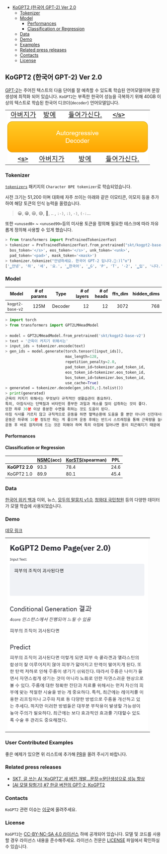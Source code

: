 
<!-- @import "[TOC]" {cmd="toc" depthFrom=1 depthTo=6 orderedList=false} -->

<!-- code_chunk_output -->

- [KoGPT2 (한국어 GPT-2) Ver 2.0](#kogpt2-한국어-gpt-2-ver-20)
  - [Tokenizer](#tokenizer)
  - [Model](#model)
    - [Performances](#performances)
    - [Classification or Regression](#classification-or-regression)
  - [Data](#data)
  - [Demo](#demo)
  - [Examples](#user-contributed-examples)
  - [Related press releases](#related-press-releases)
  - [Contacts](#contacts)
  - [License](#license)

<!-- /code_chunk_output -->


## KoGPT2 (한국어 GPT-2) Ver 2.0

[GPT-2](https://openai.com/blog/better-language-models/)는 주어진 텍스트의 다음 단어를 잘 예측할 수 있도록 학습된 언어모델이며 문장 생성에 최적화 되어 있습니다. `KoGPT2`는 부족한 한국어 성능을 극복하기 위해 40GB 이상의 텍스트로 학습된 한국어 디코더(`decoder`) 언어모델입니다. 

<table><tr><td>
    <center><img src="imgs/gpt2.png" width="452"/></center>
</td></tr>
</table>



### Tokenizer


[`tokenizers`](https://github.com/huggingface/tokenizers) 패키지의 `Character BPE tokenizer`로 학습되었습니다. 

사전 크기는 51,200 이며 대화에 자주 쓰이는 아래와 같은 이모티콘, 이모지 등을 추가하여 해당 토큰의 인식 능력을 올렸습니다. 
> 😀, 😁, 😆, 😅, 🤣, .. , `:-)`, `:)`, `-)`, `(-:`...

또한 `<unused0>` ~ `<unused99>`등의 미사용 토큰을 정의해 필요한 테스크에 따라 자유롭게 정의해 사용할 수 있게 했습니다.

```python
> from transformers import PreTrainedTokenizerFast
> tokenizer = PreTrainedTokenizerFast.from_pretrained("skt/kogpt2-base-v2",
  bos_token='</s>', eos_token='</s>', unk_token='<unk>',
  pad_token='<pad>', mask_token='<mask>') 
> tokenizer.tokenize("안녕하세요. 한국어 GPT-2 입니다.😤:)l^o")
['▁안녕', '하', '세', '요.', '▁한국어', '▁G', 'P', 'T', '-2', '▁입', '니다.', '😤', ':)', 'l^o']
```

### Model

| Model       |  # of params |   Type   | # of layers  | # of heads | ffn_dim | hidden_dims | 
|--------------|:----:|:-------:|--------:|--------:|--------:|--------------:|
| `kogpt2-base-v2` |  125M  |  Decoder |   12     | 12      | 3072    | 768 | 


```python
> import torch
> from transformers import GPT2LMHeadModel

> model = GPT2LMHeadModel.from_pretrained('skt/kogpt2-base-v2')
> text = '근육이 커지기 위해서는'
> input_ids = tokenizer.encode(text)
> gen_ids = model.generate(torch.tensor([input_ids]),
                           max_length=128,
                           repetition_penalty=2.0,
                           pad_token_id=tokenizer.pad_token_id,
                           eos_token_id=tokenizer.eos_token_id,
                           bos_token_id=tokenizer.bos_token_id,
                           use_cache=True)
> generated = tokenizer.decode(gen_ids[0,:].tolist())
> print(generated)
근육이 커지기 위해서는 무엇보다 규칙적인 생활습관이 중요하다.
특히, 아침식사는 단백질과 비타민이 풍부한 과일과 채소를 많이 섭취하는 것이 좋다.
또한 하루 30분 이상 충분한 수면을 취하는 것도 도움이 된다.
아침 식사를 거르지 않고 규칙적으로 운동을 하면 혈액순환에 도움을 줄 뿐만 아니라 신진대사를 촉진해 체내 노폐물을 배출하고 혈압을 낮춰준다.
운동은 하루에 10분 정도만 하는 게 좋으며 운동 후에는 반드시 스트레칭을 통해 근육량을 늘리고 유연성을 높여야 한다.
운동 후 바로 잠자리에 드는 것은 피해야 하며 특히 아침에 일어나면 몸이 피곤해지기 때문에 무리하게 움직이면 오히려 역효과가 날 수도 있다...
```

#### Performances

#### Classification or Regression

|   |  [NSMC](https://github.com/e9t/nsmc)(acc)  | [KorSTS](https://github.com/kakaobrain/KorNLUDatasets)(spearman) | PPL | 
|---|---|---|---|
| **KoGPT2 2.0**  | 93.3  | 78.4  | 24.6  |
| KoGPT2 1.0  | 89.9  | 80.1  | 45.4  |


### Data

[한국어 위키 백과](https://ko.wikipedia.org/) 이외, 뉴스, [모두의 말뭉치 v1.0](https://corpus.korean.go.kr/), [청와대 국민청원](https://github.com/akngs/petitions) 등의 다양한 데이터가 모델 학습에 사용되었습니다.



### Demo

[데모 링크](http://3.36.123.253:7876/)

<table><tr><td>
    <center><img src="imgs/kogpt2_2.png" width="452"/></center>
</td></tr>
</table>


### User Contributed Examples


좋은 예제가 있으면 위 리스트에 추가해 [PR](https://github.com/SKT-AI/KoGPT2/pulls)을 올려 주시기 바랍니다. 

### Related press releases

- [SKT, 글 쓰는 AI 'KoGPT2' 새 버전 개발…문장→문단생성으로 성능 향상](https://www.ajunews.com/view/20210504120317549)
- [[AI 모델 탐험기] #7 한글 버전의 GPT-2, KoGPT2](https://medium.com/ai-networkkr/ai-%EB%AA%A8%EB%8D%B8-%ED%83%90%ED%97%98%EA%B8%B0-7-%ED%95%9C%EA%B8%80-%EB%B2%84%EC%A0%84%EC%9D%98-gpt-2-f7317e6499f9)

### Contacts

`KoGPT2` 관련 이슈는 [이곳](https://github.com/SKT-AI/KoGPT2/issues)에 올려주세요.


### License

`KoGPT2`는 [CC-BY-NC-SA 4.0 라이선스](https://creativecommons.org/licenses/by-nc-sa/4.0/) 하에 공개되어 있습니다. 모델 및 코드를 사용할 경우 라이선스 내용을 준수해주세요. 라이선스 전문은 [LICENSE](https://github.com/SKT-AI/KoGPT2/blob/master/LICENSE) 파일에서 확인하실 수 있습니다.

